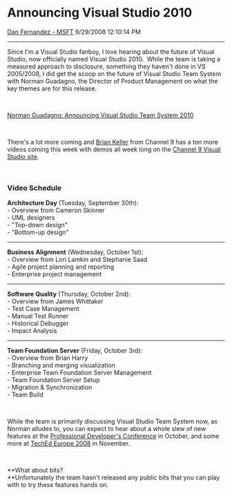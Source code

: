 <div id="page">

# Announcing Visual Studio 2010

[Dan Fernandez -
MSFT](https://social.msdn.microsoft.com/profile/Dan%20Fernandez%20-%20MSFT)
9/29/2008 12:10:14 PM

-----

<div id="content">

Since I'm a Visual Studio fanboy, I love hearing about the future of
Visual Studio, now officially named Visual Studio 2010.  While the team
is taking a measured approach to disclosure, something they haven't done
in VS 2005/2008, I did get the scoop on the future of Visual Studio Team
System with Norman Guadagno, the Director of Product Management on what
the key themes are for this release.

 

  
[Norman Guadagno: Announcing Visual Studio Team
System 2010](https://channel9.msdn.com/posts/Dan/Norman-Guadagno-Announcing-Visual-Studio-Team-System-2010/)  

 

There's a lot more coming and [Brian
Keller](http://blogs.msdn.com/briankel) from Channel 9 has a ton more
videos coming this week with demos all week long on the [Channel 9
Visual Studio site](https://channel9.msdn.com/).

 

### Video Schedule

**Architecture Day** (Tuesday, September 30th):  
\- Overview from Cameron Skinner  
\- UML designers  
\- "Top-down design"  
\- "Bottom-up design"  
****

**Business Alignment** (Wednesday, October 1st):  
\- Overview from Lori Lamkin and Stephanie Saad  
\- Agile project planning and reporting  
\- Enterprise project management  

****

**Software Quality** (Thursday, October 2nd):  
\- Overview from James Whittaker  
\- Test Case Management  
\- Manual Test Runner  
\- Historical Debugger  
\- Impact Analysis  
****

**Team Foundation Server** (Friday, October 3rd):  
\- Overview from Brian Harry  
\- Branching and merging visualization  
\- Enterprise Team Foundation Server Management  
\- Team Foundation Server Setup  
\- Migration & Synchronization  
\- Team Build

 

While the team is primarily discussing Visual Studio Team System now, as
Norman alludes to, you can expect to hear about a whole slew of new
features at the [Professional Developer's
Conference](http://www.microsoftpdc.com) in October, and some more at
[TechEd
Europe 2008](http://www.microsoft.com/emea/teched2008/developer/default.aspx)
in November.

 

**What about bits?  
**Unfortunately the team hasn't released any public bits that you can
play with to try these features hands on.

</div>

</div>
